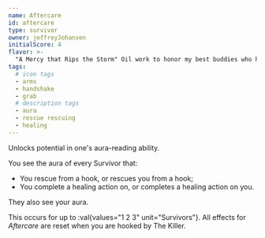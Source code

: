 ```yaml
---
name: Aftercare
id: aftercare
type: survivor
owner: jeffreyJohansen
initialScore: 4
flavor: >-
  "A Mercy that Rips the Storm" Oil work to honor my best buddies who happen to be the best musicians I know. Their first album is still my favorite. It got me through a dark time in my life. -Jeff, oil on canvas, 16x16
tags:
  # icon tags
  - arms
  - handshake
  - grab
  # description tags
  - aura
  - rescue rescuing
  - healing
---
```


Unlocks potential in one's aura-reading ability.

You see the aura of every Survivor that:

- You rescue from a hook, or rescues you from a hook;
- You complete a healing action on, or completes a healing action on you.

They also see your aura.

This occurs for up to :val{values="1 2 3" unit="Survivors"}. All effects for _Aftercare_ are reset when you are hooked by The Killer.
